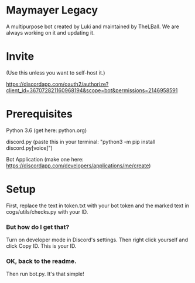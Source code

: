 # Maymayer Legacy
A multipurpose bot created by Luki and maintained by TheLBall.
We are always working on it and updating it.
# Invite
(Use this unless you want to self-host it.)

https://discordapp.com/oauth2/authorize?client_id=367072821160968194&scope=bot&permissions=2146958591
# Prerequisites
Python 3.6 (get here: python.org)

discord.py
(paste this in your terminal: "python3 -m pip install discord.py[voice]")

Bot Application (make one here: https://discordapp.com/developers/applications/me/create)
# Setup
First, replace the text in token.txt with your bot token and the marked text in cogs/utils/checks.py with your ID.

### But how do I get that?

Turn on developer mode in Discord's settings. Then right click yourself and click Copy ID. This is your ID.

### OK, back to the readme.

Then run bot.py. It's that simple!

